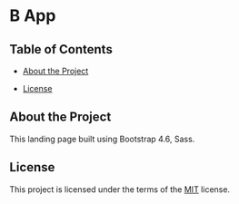 # B App

## Table of Contents

- [About the Project](#about-the-project)

- [License](#license)

## About the Project

This landing page built using Bootstrap 4.6, Sass.

## License

This project is licensed under the terms of the <a href="https://choosealicense.com/licenses/mit/" rel="nofollow">MIT</a> license.
